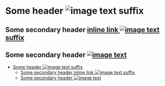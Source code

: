 # Some header ![image text](https://jetbrains.com) suffix

## Some secondary header [inline link ![image text](https://jetbrains.com) suffix](https://jetbrains.com)

## Some secondary header [![image text](https://jetbrains.com)](https://jetbrains.com)

<caret><!-- TOC -->
* [Some header ![image text](https://jetbrains.com) suffix](#some-header--suffix)
  * [Some secondary header inline link ![image text](https://jetbrains.com) suffix](#some-secondary-header-inline-link--suffix)
  * [Some secondary header ![image text](https://jetbrains.com)](#some-secondary-header-)
<!-- TOC -->
